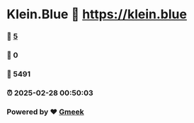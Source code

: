 # Klein.Blue :link: https://klein.blue 
### :page_facing_up: [5](https://klein.blue/tag.html) 
### :speech_balloon: 0 
### :hibiscus: 5491 
### :alarm_clock: 2025-02-28 00:50:03 
### Powered by :heart: [Gmeek](https://github.com/Meekdai/Gmeek)
